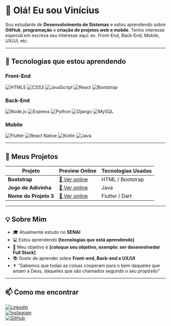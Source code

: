# 👋 Olá! Eu sou Vinícius

Sou estudante de **Desenvolvimento de Sistemas** e estou aprendendo sobre **GitHub**, **programação** e **criação de projetos web e mobile**. Tenho interesse especial em escreva seu interesse aqui: ex. Front-End, Back-End, Mobile, UX/UI, etc.

---

## 🎯 Tecnologias que estou aprendendo

### Front-End
![HTML5](https://img.shields.io/badge/-HTML5-E34F26?style=flat-square&logo=html5&logoColor=white)
![CSS3](https://img.shields.io/badge/-CSS3-1572B6?style=flat-square&logo=css3)
![JavaScript](https://img.shields.io/badge/-JavaScript-F7DF1E?style=flat-square&logo=javascript&logoColor=black)
![React](https://img.shields.io/badge/-React-61DAFB?style=flat-square&logo=react&logoColor=black)
![Bootstrap](https://img.shields.io/badge/-Bootstrap-7952B3?style=flat-square&logo=bootstrap&logoColor=white)

### Back-End
![Node.js](https://img.shields.io/badge/-Node.js-339933?style=flat-square&logo=node.js&logoColor=white)
![Express](https://img.shields.io/badge/-Express-000000?style=flat-square&logo=express&logoColor=white)
![Python](https://img.shields.io/badge/-Python-3776AB?style=flat-square&logo=python&logoColor=white)
![Django](https://img.shields.io/badge/-Django-092E20?style=flat-square&logo=django&logoColor=white)
![MySQL](https://img.shields.io/badge/-MySQL-4479A1?style=flat-square&logo=mysql&logoColor=white)

### Mobile
![Flutter](https://img.shields.io/badge/-Flutter-02569B?style=flat-square&logo=flutter&logoColor=white)
![React Native](https://img.shields.io/badge/-React_Native-61DAFB?style=flat-square&logo=react&logoColor=black)
![Kotlin](https://img.shields.io/badge/-Kotlin-0095D5?style=flat-square&logo=kotlin&logoColor=white)
![Java](https://img.shields.io/badge/-Java-007396?style=flat-square&logo=java&logoColor=white)

---

## 🚀 Meus Projetos

| Projeto               | Preview Online                        | Tecnologias Usadas        |
|-----------------------|-------------------------------------|--------------------------|
| **Bootstrap** | [🔗 Ver online](https://seu-link.com) | HTML / Bootstrap         |
| **Jogo de Adivinha** | [🔗 Ver online](https://github.com/vinimsz/JogoAdivinhaTESTE) | Java|
| **Nome do Projeto 3** | [🔗 Ver online](https://seu-link.com) | Flutter / Dart           |


---

## 💡 Sobre Mim

- 🎓 Atualmente estudo no **SENAI**
- 💻 Estou aprendendo **[tecnologias que está aprendendo]**
- 🎯 Meu objetivo é **[coloque seu objetivo, exemplo: ser desenvolvedor Full Stack]**
- 📚 Gosto de aprender sobre **Front-end, Back-end e UX/UI**
- ✝ "Sabemos que todas as coisas cooperam para o bem daqueles que amam a Deus, daqueles que são chamados segundo o seu propósito"

---

## 📫 Como me encontrar

[![LinkedIn](https://img.shields.io/badge/-LinkedIn-blue?style=flat-square&logo=linkedin&logoColor=white)](https://linkedin.com/in/seuusuario)  
[![Instagram](https://img.shields.io/badge/-Instagram-E4405F?style=flat-square&logo=instagram&logoColor=white)](https://instagram.com/vinimsz)  
[![GitHub](https://img.shields.io/badge/-GitHub-181717?style=flat-square&logo=github&logoColor=white)](https://github.com/vinimsz)


